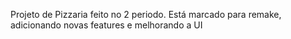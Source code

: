 Projeto de Pizzaria feito no 2 periodo.
Está marcado para remake, adicionando novas features e melhorando a UI
